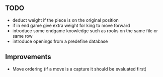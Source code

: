 ## TODO
 - deduct weight if the piece is on the original position
 - if in end game give extra weight for king to move forward
 - introduce some endgame knowledge such as rooks on the same file or same row
 - introduce openings from a predefine database


## Improvements 
 - Move ordering (if a move is a capture it should be evaluated first)


